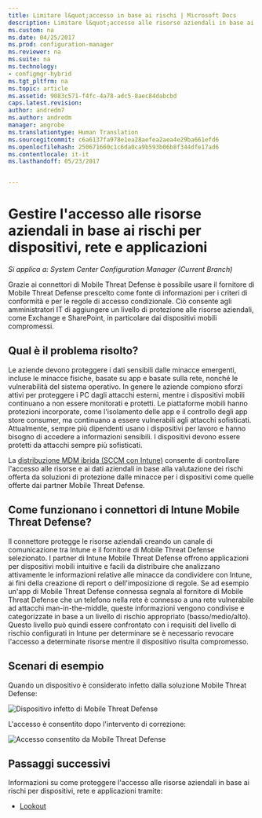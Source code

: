 ```yaml
---
title: Limitare l&quot;accesso in base ai rischi | Microsoft Docs
description: Limitare l&quot;accesso alle risorse aziendali in base ai rischi per dispositivi, rete e applicazioni.
ms.custom: na
ms.date: 04/25/2017
ms.prod: configuration-manager
ms.reviewer: na
ms.suite: na
ms.technology:
- configmgr-hybrid
ms.tgt_pltfrm: na
ms.topic: article
ms.assetid: 9083c571-f4fc-4a78-adc5-8aec84dabcbd
caps.latest.revision: 
author: andredm7
ms.author: andredm
manager: angrobe
ms.translationtype: Human Translation
ms.sourcegitcommit: c6a6137fa978e1ea28aefea2aea4e29ba661efd6
ms.openlocfilehash: 250671660c1c6da0ca9b593b06b8f344dfe17ad6
ms.contentlocale: it-it
ms.lasthandoff: 05/23/2017


---
```


# <a name="manage-access-to-company-resource-based-on-device-network-and-application-risk"></a>Gestire l'accesso alle risorse aziendali in base ai rischi per dispositivi, rete e applicazioni

*Si applica a: System Center Configuration Manager (Current Branch)*

Grazie ai connettori di Mobile Threat Defense è possibile usare il fornitore di Mobile Threat Defense prescelto come fonte di informazioni per i criteri di conformità e per le regole di accesso condizionale. Ciò consente agli amministratori IT di aggiungere un livello di protezione alle risorse aziendali, come Exchange e SharePoint, in particolare dai dispositivi mobili compromessi.

## <a name="what-problem-does-this-solve"></a>Qual è il problema risolto?

Le aziende devono proteggere i dati sensibili dalle minacce emergenti, incluse le minacce fisiche, basate su app e basate sulla rete, nonché le vulnerabilità del sistema operativo.
In genere le aziende compiono sforzi attivi per proteggere i PC dagli attacchi esterni, mentre i dispositivi mobili continuano a non essere monitorati e protetti. Le piattaforme mobili hanno protezioni incorporate, come l'isolamento delle app e il controllo degli app store consumer, ma continuano a essere vulnerabili agli attacchi sofisticati. Attualmente, sempre più dipendenti usano i dispositivi per lavoro e hanno bisogno di accedere a informazioni sensibili. I dispositivi devono essere protetti da attacchi sempre più sofisticati.

La [distribuzione MDM ibrida (SCCM con Intune)](https://docs.microsoft.com/sccm/mdm/understand/choose-between-standalone-intune-and-hybrid-mobile-device-management) consente di controllare l'accesso alle risorse e ai dati aziendali in base alla valutazione dei rischi offerta da soluzioni di protezione dalle minacce per i dispositivi come quelle offerte dai partner Mobile Threat Defense.

## <a name="how-the-intune-mobile-threat-defense-connectors-work"></a>Come funzionano i connettori di Intune Mobile Threat Defense?

Il connettore protegge le risorse aziendali creando un canale di comunicazione tra Intune e il fornitore di Mobile Threat Defense selezionato. I partner di Intune Mobile Threat Defense offrono applicazioni per dispositivi mobili intuitive e facili da distribuire che analizzano attivamente le informazioni relative alle minacce da condividere con Intune, ai fini della creazione di report o dell'imposizione di regole. Se ad esempio un'app di Mobile Threat Defense connessa segnala al fornitore di Mobile Threat Defense che un telefono nella rete è connesso a una rete vulnerabile ad attacchi man-in-the-middle, queste informazioni vengono condivise e categorizzate in base a un livello di rischio appropriato (basso/medio/alto). Questo livello può quindi essere confrontato con i requisiti del livello di rischio configurati in Intune per determinare se è necessario revocare l'accesso a determinate risorse mentre il dispositivo risulta compromesso.

## <a name="sample-scenarios"></a>Scenari di esempio

Quando un dispositivo è considerato infetto dalla soluzione Mobile Threat Defense:

![Dispositivo infetto di Mobile Threat Defense](../media/mtp/MTD-image-1.png)

L'accesso è consentito dopo l'intervento di correzione:

![Accesso consentito da Mobile Threat Defense](../media/mtp/MTD-image-2.png)

## <a name="next-steps"></a>Passaggi successivi

Informazioni su come proteggere l'accesso alle risorse aziendali in base ai rischi per dispositivi, rete e applicazioni tramite:

- [Lookout](https://docs.microsoft.com/intune/deploy-use/lookout-mobile-threat-defense-connector)
